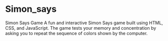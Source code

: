 # Simon_says
Simon Says Game    A fun and interactive Simon Says game built using HTML, CSS, and JavaScript.   The game tests your memory and concentration by asking you to repeat the sequence of colors shown by the computer.  
